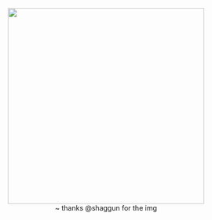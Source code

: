 <div align="center"">
  <img src="https://github.com/mamuh/mamuh/assets/42046917/a5eff4cb-2a9a-4957-8cc8-ffb7c109c744" width="400" />
  <br>
  ~ thanks @shaggun for the img
</div>
